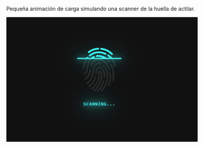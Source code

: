 Pequeña animación de carga simulando una scanner de la huella de actilar.

![CHEESE!](loading.PNG)

